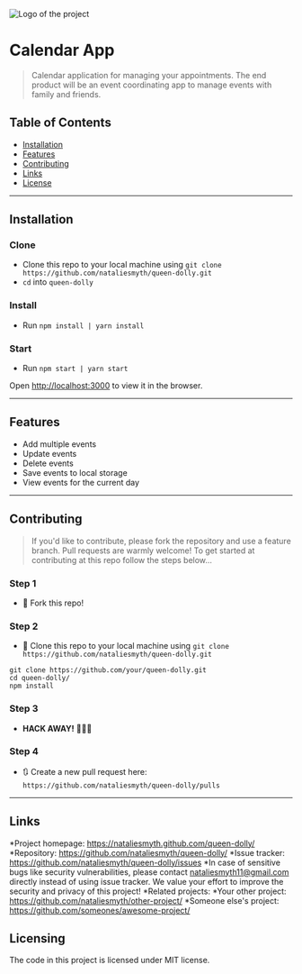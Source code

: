![Logo of the project](https://raw.githubusercontent.com/jehna/readme-best-practices/master/sample-logo.png)

# Calendar App

> Calendar application for managing your appointments. The end product will be an event coordinating app to manage events with family and friends.


## Table of Contents

- [Installation](#installation)
- [Features](#features)
- [Contributing](#contributing)
- [Links](#links)
- [License](#license)

---

## Installation

### Clone

- Clone this repo to your local machine using ```git clone https://github.com/nataliesmyth/queen-dolly.git```
- ```cd``` into ```queen-dolly```

### Install

- Run ```npm install | yarn install```

### Start

- Run ```npm start | yarn start```

Open [http://localhost:3000](http://localhost:3000) to view it in the browser.

---

## Features

- Add multiple events
- Update events
- Delete events
- Save events to local storage
- View events for the current day

---

## Contributing

> If you'd like to contribute, please fork the repository and use a feature
branch. Pull requests are warmly welcome!
> To get started at contributing at this repo follow the steps below...

### Step 1

- 🍴 Fork this repo!

### Step 2

  - 👯 Clone this repo to your local machine using `git clone https://github.com/nataliesmyth/queen-dolly.git`

```shell
git clone https://github.com/your/queen-dolly.git
cd queen-dolly/
npm install
```

### Step 3

- **HACK AWAY!** 🔨🔨🔨

### Step 4

- 🔃 Create a new pull request here: `https://github.com/nataliesmyth/queen-dolly/pulls`

---

## Links

*Project homepage: <https://nataliesmyth.github.com/queen-dolly/>
*Repository: <https://github.com/nataliesmyth/queen-dolly/>
*Issue tracker: <https://github.com/nataliesmyth/queen-dolly/issues>
  *In case of sensitive bugs like security vulnerabilities, please contact
    nataliesmyth11@gmail.com directly instead of using issue tracker. We value your effort
    to improve the security and privacy of this project!
*Related projects:
  *Your other project: <https://github.com/nataliesmyth/other-project/>
  *Someone else's project: <https://github.com/someones/awesome-project/>

## Licensing

The code in this project is licensed under MIT license.
